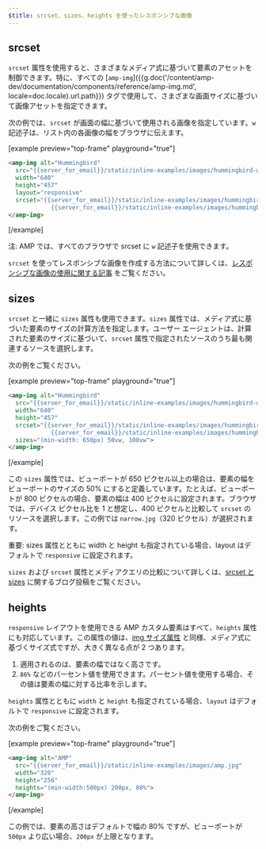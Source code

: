 ```yaml
---
$title: srcset、sizes、heights を使ったレスポンシブな画像
---
```


## srcset

`srcset` 属性を使用すると、さまざまなメディア式に基づいて要素のアセットを制御できます。特に、すべての [`amp-img`]({{g.doc('/content/amp-dev/documentation/components/reference/amp-img.md', locale=doc.locale).url.path}}) タグで使用して、さまざまな画面サイズに基づいて画像アセットを指定できます。

次の例では、`srcset` が画面の幅に基づいて使用される画像を指定しています。`w` 記述子は、リスト内の各画像の幅をブラウザに伝えます。

[example preview="top-frame" playground="true"]
```html
<amp-img alt="Hummingbird"
  src="{{server_for_email}}/static/inline-examples/images/hummingbird-wide.jpg"
  width="640"
  height="457"
  layout="responsive"
  srcset="{{server_for_email}}/static/inline-examples/images/hummingbird-wide.jpg 640w,
            {{server_for_email}}/static/inline-examples/images/hummingbird-narrow.jpg 320w">
</amp-img>
```
[/example]

注: AMP では、すべてのブラウザで srcset に `w` 記述子を使用できます。

`srcset` を使ってレスポンシブな画像を作成する方法について詳しくは、[レスポンシブな画像の使用に関する記事](http://alistapart.com/article/using-responsive-images-now) をご覧ください。

## sizes

`srcset` と一緒に `sizes` 属性も使用できます。`sizes` 属性では、メディア式に基づいた要素のサイズの計算方法を指定します。ユーザー エージェントは、計算された要素のサイズに基づいて、`srcset` 属性で指定されたソースのうち最も関連するソースを選択します。

次の例をご覧ください。

[example preview="top-frame" playground="true"]
```html
<amp-img alt="Hummingbird"
  src="{{server_for_email}}/static/inline-examples/images/hummingbird-wide.jpg"
  width="640"
  height="457"
  srcset="{{server_for_email}}/static/inline-examples/images/hummingbird-wide.jpg 640w,
            {{server_for_email}}/static/inline-examples/images/hummingbird-narrow.jpg 320w"
  sizes="(min-width: 650px) 50vw, 100vw">
</amp-img>
```
[/example]

この `sizes` 属性では、ビューポートが 650 ピクセル以上の場合は、要素の幅をビューポートのサイズの 50% にすると定義しています。たとえば、ビューポートが 800 ピクセルの場合、要素の幅は 400 ピクセルに設定されます。ブラウザでは、デバイス ピクセル比を 1 と想定し、400 ピクセルと比較して `srcset` のリソースを選択します。この例では `narrow.jpg`（320 ピクセル）が選択されます。

重要: sizes 属性とともに width と height も指定されている場合、layout はデフォルトで `responsive` に設定されます。

`sizes` および `srcset` 属性とメディアクエリの比較について詳しくは、[srcset と sizes](https://ericportis.com/posts/2014/srcset-sizes/) に関するブログ投稿をご覧ください。

## heights

`responsive` レイアウトを使用できる AMP カスタム要素はすべて、`heights` 属性にも対応しています。この属性の値は、[img サイズ属性](https://developer.mozilla.org/ja/docs/Web/HTML/Element/img) と同様、メディア式に基づくサイズ式ですが、大きく異なる点が 2 つあります。

1. 適用されるのは、要素の幅ではなく高さです。
2. `86%` などのパーセント値を使用できます。パーセント値を使用する場合、その値は要素の幅に対する比率を示します。

`heights` 属性とともに `width` と `height` も指定されている場合、`layout` はデフォルトで `responsive` に設定されます。

次の例をご覧ください。

[example preview="top-frame" playground="true"]
```html
<amp-img alt="AMP"
  src="{{server_for_email}}/static/inline-examples/images/amp.jpg"
  width="320"
  height="256"
  heights="(min-width:500px) 200px, 80%">
</amp-img>
```
[/example]

この例では、要素の高さはデフォルトで幅の 80% ですが、ビューポートが `500px` より広い場合、`200px` が上限となります。
